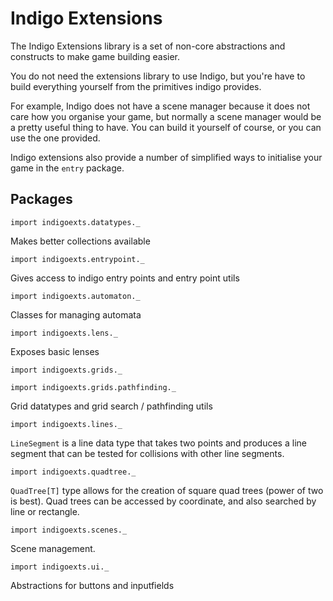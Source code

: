 # Indigo Extensions

The Indigo Extensions library is a set of non-core abstractions and constructs to make game building easier.

You do not need the extensions library to use Indigo, but you're have to build everything yourself from the primitives indigo provides.

For example, Indigo does not have a scene manager because it does not care how you organise your game, but normally a scene manager would be a pretty useful thing to have. You can build it yourself of course, or you can use the one provided.

Indigo extensions also provide a number of simplified ways to initialise your game in the `entry` package.

## Packages

`import indigoexts.datatypes._`

Makes better collections available

`import indigoexts.entrypoint._`

Gives access to indigo entry points and entry point utils

`import indigoexts.automaton._`

Classes for managing automata

`import indigoexts.lens._`

Exposes basic lenses

`import indigoexts.grids._`

`import indigoexts.grids.pathfinding._`

Grid datatypes and grid search / pathfinding utils


`import indigoexts.lines._`

`LineSegment` is a line data type that takes two points and produces a line segment that can be tested for collisions with other line segments.

`import indigoexts.quadtree._`

`QuadTree[T]` type allows for the creation of square quad trees (power of two is best). Quad trees can be accessed by coordinate, and also searched by line or rectangle.

`import indigoexts.scenes._`

Scene management.

`import indigoexts.ui._`

Abstractions for buttons and inputfields


 